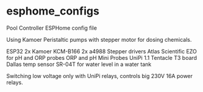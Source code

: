 # esphome_configs

Pool Controller ESPHome config file

Using Kamoer Peristaltic pumps with stepper motor for dosing chemicals.

ESP32
2x Kamoer KCM-B166
2x a4988 Stepper drivers
Atlas Scientific EZO for pH and ORP probes
ORP and pH Mini Probes
UniPi 1.1
Tentacle T3 board
Dallas temp sensor
SR-04T for water level in a water tank

Switching low voltage only with UniPi relays, controls big 230V 16A power relays.

